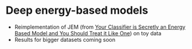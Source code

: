 # Deep energy-based models

- Reimplementation of JEM (from [Your Classifier is Secretly an Energy Based Model and You Should Treat it Like One](https://arxiv.org/abs/1912.03263)) on toy data 
- Results for bigger datasets coming soon
